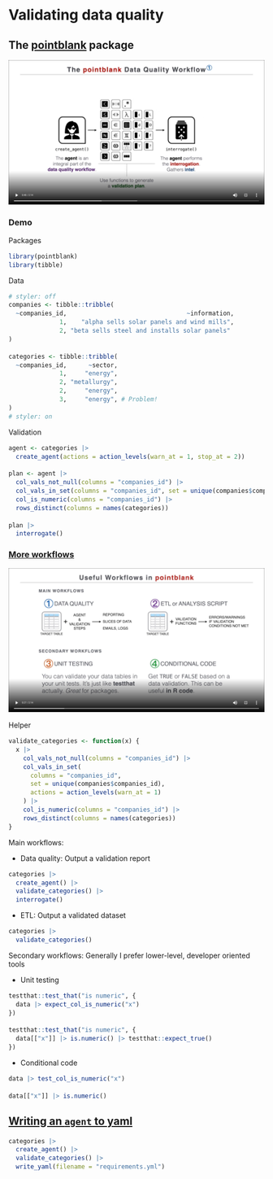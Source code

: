 
# Validating data quality

## The [pointblank](https://rich-iannone.github.io/pointblank/) package

![](data-validation-workflow.png)

### Demo

Packages

``` r
library(pointblank)
library(tibble)
```

Data

``` r
# styler: off
companies <- tibble::tribble(
  ~companies_id,                                 ~information,
              1,    "alpha sells solar panels and wind mills",
              2, "beta sells steel and installs solar panels"
)

categories <- tibble::tribble(
  ~companies_id,      ~sector,
              1,     "energy",
              2, "metallurgy",
              2,     "energy",
              3,     "energy", # Problem!
)
# styler: on
```

Validation

``` r
agent <- categories |>
  create_agent(actions = action_levels(warn_at = 1, stop_at = 2))

plan <- agent |>
  col_vals_not_null(columns = "companies_id") |>
  col_vals_in_set(columns = "companies_id", set = unique(companies$companies_id)) |>
  col_is_numeric(columns = "companies_id") |>
  rows_distinct(columns = names(categories))

plan |>
  interrogate()
```

### [More workflows](https://rich-iannone.github.io/pointblank/articles/validation_workflows.html)

![](all-workflows.png)

Helper

``` r
validate_categories <- function(x) {
  x |>
    col_vals_not_null(columns = "companies_id") |>
    col_vals_in_set(
      columns = "companies_id", 
      set = unique(companies$companies_id),
      actions = action_levels(warn_at = 1)
    ) |>
    col_is_numeric(columns = "companies_id") |>
    rows_distinct(columns = names(categories))
}
```

Main workflows:

-   Data quality: Output a validation report

``` r
categories |> 
  create_agent() |> 
  validate_categories() |> 
  interrogate()
```

-   ETL: Output a validated dataset

``` r
categories |> 
  validate_categories()
```

Secondary workflows: Generally I prefer lower-level, developer oriented
tools

-   Unit testing

``` r
testthat::test_that("is numeric", {
  data |> expect_col_is_numeric("x")
})

testthat::test_that("is numeric", {
  data[["x"]] |> is.numeric() |> testthat::expect_true()
})
```

-   Conditional code

``` r
data |> test_col_is_numeric("x")

data[["x"]] |> is.numeric()
```

## [Writing an `agent` to yaml](https://rich-iannone.github.io/pointblank/reference/yaml_write.html#writing-an-agent-object-to-a-yaml-file)

``` r
categories |> 
  create_agent() |> 
  validate_categories() |> 
  write_yaml(filename = "requirements.yml")
```
